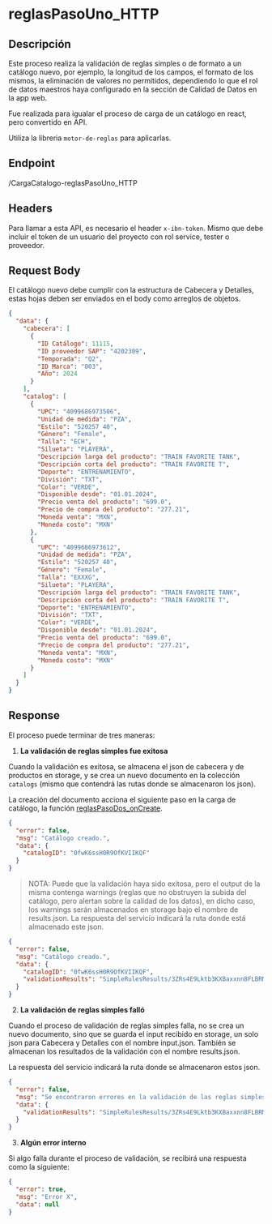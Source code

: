 # reglasPasoUno_HTTP

## Descripción

Este proceso realiza la validación de reglas simples o de formato a un catálogo nuevo, por ejemplo, la longitud de los campos, el formato de los mismos, la eliminación de valores no permitidos, dependiendo lo que el rol de datos maestros haya configurado en la sección de Calidad de Datos en la app web.

Fue realizada para igualar el proceso de carga de un catálogo en react, pero convertido en API.

Utiliza la libreria <code>motor-de-reglas</code> para aplicarlas.

## Endpoint

/CargaCatalogo-reglasPasoUno_HTTP

## Headers

Para llamar a esta API, es necesario el header <code>x-ibn-token</code>.
Mismo que debe incluir el token de un usuario del proyecto con rol service, tester o proveedor.

## Request Body

El catálogo nuevo debe cumplir con la estructura de Cabecera y Detalles, estas hojas deben ser enviados en el body como arreglos de objetos.

```json
{
  "data": {
    "cabecera": [
      {
        "ID Catálogo": 11115,
        "ID proveedor SAP": "4202309",
        "Temporada": "Q2",
        "ID Marca": "003",
        "Año": 2024
      }
    ],
    "catalog": [
      {
        "UPC": "4099686973506",
        "Unidad de medida": "PZA",
        "Estilo": "520257 40",
        "Género": "Female",
        "Talla": "ECH",
        "Silueta": "PLAYERA",
        "Descripción larga del producto": "TRAIN FAVORITE TANK",
        "Descripción corta del producto": "TRAIN FAVORITE T",
        "Deporte": "ENTRENAMIENTO",
        "División": "TXT",
        "Color": "VERDE",
        "Disponible desde": "01.01.2024",
        "Precio venta del producto": "699.0",
        "Precio de compra del producto": "277.21",
        "Moneda venta": "MXN",
        "Moneda costo": "MXN"
      },
      {
        "UPC": "4099686973612",
        "Unidad de medida": "PZA",
        "Estilo": "520257 40",
        "Género": "Female",
        "Talla": "EXXXG",
        "Silueta": "PLAYERA",
        "Descripción larga del producto": "TRAIN FAVORITE TANK",
        "Descripción corta del producto": "TRAIN FAVORITE T",
        "Deporte": "ENTRENAMIENTO",
        "División": "TXT",
        "Color": "VERDE",
        "Disponible desde": "01.01.2024",
        "Precio venta del producto": "699.0",
        "Precio de compra del producto": "277.21",
        "Moneda venta": "MXN",
        "Moneda costo": "MXN"
      }
    ]
  }
}
```

## Response

El proceso puede terminar de tres maneras:

1. **La validación de reglas simples fue exitosa**

Cuando la validación es exitosa, se almacena el json de cabecera y de productos en storage, y se crea un nuevo documento en la colección <code>catalogs</code> (mismo que contendrá las rutas donde se almacenaron los json).

La creación del documento acciona el siguiente paso en la carga de catálogo, la función [reglasPasoDos_onCreate](./../2_ReglasPasoDos/Readme.md/#reglapasodos_oncreate).

```json
{
  "error": false,
  "msg": "Catálogo creado.",
  "data": {
    "catalogID": "0fwK6ssH0R9OfKVIIKQF"
  }
}
```

> NOTA: Puede que la validación haya sido exitosa, pero el output de la misma contenga warnings (reglas que no obstruyen la subida del catálogo, pero alertan sobre la calidad de los datos), en dicho caso, los warnings serán almacenados en storage bajo el nombre de results.json. La respuesta del servicio indicará la ruta donde está almacenado este json.

```json
{
  "error": false,
  "msg": "Catálogo creado.",
  "data": {
    "catalogID": "0fwK6ssH0R9OfKVIIKQF",
    "validationResults": "SimpleRulesResults/3ZRs4E9Lktb3KXBaxxnn8FLBRMZ2/2023-12-20T00:07:28 - 0fwK6ssH0R9OfKVIIKQF"
  }
}
```

2. **La validación de reglas simples falló**

Cuando el proceso de validación de reglas simples falla, no se crea un nuevo documento, sino que se guarda el input recibido en storage, un solo json para Cabecera y Detalles con el nombre input.json. También se almacenan los resultados de la validación con el nombre results.json.

La respuesta del servicio indicará la ruta donde se almacenaron estos json.

```json
{
  "error": false,
  "msg": "Se encontraron errores en la validación de las reglas simples.",
  "data": {
    "validationResults": "SimpleRulesResults/3ZRs4E9Lktb3KXBaxxnn8FLBRMZ2/2023-12-20T00:38:19"
  }
}
```

3. **Algún error interno**

Si algo falla durante el proceso de validación, se recibirá una respuesta como la siguiente:

```json
{
  "error": true,
  "msg": "Error X",
  "data": null
}
```

